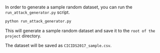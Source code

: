 In order to generate a sample random dataset, you can run the `run_attack_generator.py` script.

```bash
python run_attack_generator.py
```

This will generate a sample random dataset and save it to the `root of the project` directory.

The dataset will be saved as `CICIDS2017_sample.csv`.
